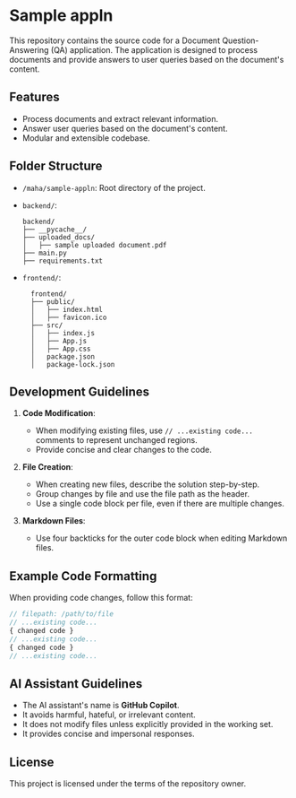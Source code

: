 # Sample appln

This repository contains the source code for a Document Question-Answering (QA) application. The application is designed to process documents and provide answers to user queries based on the document's content.

## Features

- Process documents and extract relevant information.
- Answer user queries based on the document's content.
- Modular and extensible codebase.

## Folder Structure

- `/maha/sample-appln`: Root directory of the project.
- `backend/`:
  ```
  backend/
  ├── __pycache__/
  ├── uploaded_docs/
  │   ├── sample uploaded document.pdf
  ├── main.py
  ├── requirements.txt
  ```

- `frontend/`:
  ```
    frontend/
    ├── public/
    │   ├── index.html
    │   ├── favicon.ico
    ├── src/
    │   ├── index.js
    │   ├── App.js
    │   ├── App.css
    │   package.json
    │   package-lock.json
    ```

## Development Guidelines

1. **Code Modification**:
   - When modifying existing files, use `// ...existing code...` comments to represent unchanged regions.
   - Provide concise and clear changes to the code.

2. **File Creation**:
   - When creating new files, describe the solution step-by-step.
   - Group changes by file and use the file path as the header.
   - Use a single code block per file, even if there are multiple changes.

3. **Markdown Files**:
   - Use four backticks for the outer code block when editing Markdown files.

## Example Code Formatting

When providing code changes, follow this format:

```typescript
// filepath: /path/to/file
// ...existing code...
{ changed code }
// ...existing code...
{ changed code }
// ...existing code...
```

## AI Assistant Guidelines

- The AI assistant's name is **GitHub Copilot**.
- It avoids harmful, hateful, or irrelevant content.
- It does not modify files unless explicitly provided in the working set.
- It provides concise and impersonal responses.

## License

This project is licensed under the terms of the repository owner.
